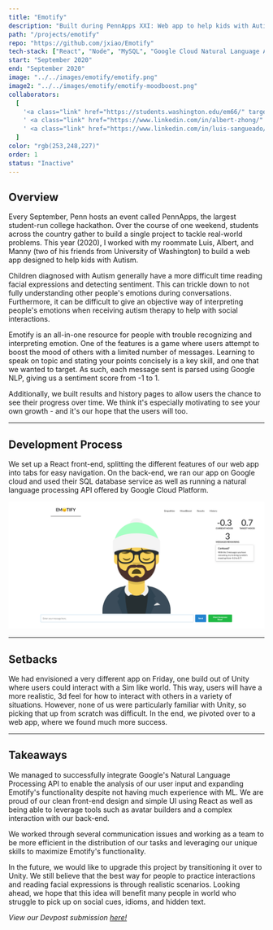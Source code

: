 ```yaml
---
title: "Emotify"
description: "Built during PennApps XXI: Web app to help kids with Autism detect & practice sentiment and emotions during conversations."
path: "/projects/emotify"
repo: "https://github.com/jxiao/Emotify"
tech-stack: ["React", "Node", "MySQL", "Google Cloud Natural Language API"]
start: "September 2020"
end: "September 2020"
image: "../../images/emotify/emotify.png"
image2: "../../images/emotify/emotify-moodboost.png"
collaborators:
  [
    '<a class="link" href="https://students.washington.edu/em66/" target="_BLANK">Manny Munoz</a>',
    ' <a class="link" href="https://www.linkedin.com/in/albert-zhong/" target="_BLANK">Albert Zhong</a>',
    ' <a class="link" href="https://www.linkedin.com/in/luis-sangueado/" target="_BLANK">Luis Sangueado</a>',
  ]
color: "rgb(253,248,227)"
order: 1
status: "Inactive"
---
```


## Overview

Every September, Penn hosts an event called PennApps, the largest student-run college hackathon. Over the course of one weekend, students across the country gather to build a single project to tackle real-world problems. This year (2020), I worked with my roommate Luis, Albert, and Manny (two of his friends from University of Washington) to build a web app designed to help kids with Autism.

Children diagnosed with Autism generally have a more difficult time reading facial expressions and detecting sentiment. This can trickle down to not fully understanding other people's emotions during conversations. Furthermore, it can be difficult to give an objective way of interpreting people's emotions when receiving autism therapy to help with social interactions.

Emotify is an all-in-one resource for people with trouble recognizing and interpreting emotion. One of the features is a game where users attempt to boost the mood of others with a limited number of messages. Learning to speak on topic and stating your points concisely is a key skill, and one that we wanted to target. As such, each message sent is parsed using Google NLP, giving us a sentiment score from -1 to 1.

Additionally, we built results and history pages to allow users the chance to see their progress over time. We think it's especially motivating to see your own growth - and it's our hope that the users will too.

---

## Development Process

We set up a React front-end, splitting the different features of our web app into tabs for easy navigation. On the back-end, we ran our app on Google cloud and used their SQL database service as well as running a natural language processing API offered by Google Cloud Platform.

<span style="pointer-events: none;">![](../../images/emotify/emotify-moodboost.png)</span>

---

## Setbacks

We had envisioned a very different app on Friday, one build out of Unity where users could interact with a Sim like world. This way, users will have a more realistic, 3d feel for how to interact with others in a variety of situations. However, none of us were particularly familiar with Unity, so picking that up from scratch was difficult. In the end, we pivoted over to a web app, where we found much more success.

---

## Takeaways

We managed to successfully integrate Google's Natural Language Processing API to enable the analysis of our user input and expanding Emotify's functionality despite not having much experience with ML. We are proud of our clean front-end design and simple UI using React as well as being able to leverage tools such as avatar builders and a complex interaction with our back-end.

We worked through several communication issues and working as a team to be more efficient in the distribution of our tasks and leveraging our unique skills to maximize Emotify's functionality.

In the future, we would like to upgrade this project by transitioning it over to Unity. We still believe that the best way for people to practice interactions and reading facial expressions is through realistic scenarios. Looking ahead, we hope that this idea will benefit many people in world who struggle to pick up on social cues, idioms, and hidden text.

<p style="font-style: italic; display: inline">View our Devpost submission <p style="font-style: italic; display: inline"><a class="link" href="https://devpost.com/software/emotify-0rcyl4" target="_BLANK" rel="noopener noreferrer">here!</a></p></p>
